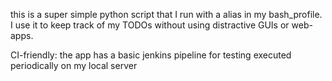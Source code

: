 this is a super simple python script that I run with a alias in my bash_profile.
I use it to keep track of my TODOs without using distractive GUIs or web-apps.

CI-friendly: the app has a basic jenkins pipeline for testing executed periodically on my local server
